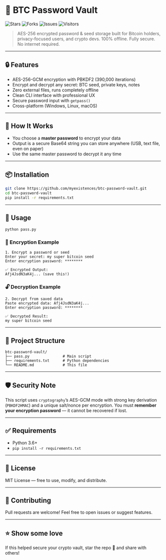 # 🔐 BTC Password Vault

![Stars](https://img.shields.io/github/stars/myexistences/btc-password-vault?style=flat-square)
![Forks](https://img.shields.io/github/forks/myexistences/btc-password-vault?style=flat-square)
![Issues](https://img.shields.io/github/issues/myexistences/btc-password-vault?style=flat-square)
![Visitors](https://visitor-badge.laobi.icu/badge?page_id=myexistences.btc-password-vault)

> AES-256 encrypted password & seed storage built for Bitcoin holders, privacy-focused users, and crypto devs. 100% offline. Fully secure. No internet required.

---

## 🔒 Features

- AES-256-GCM encryption with PBKDF2 (390,000 iterations)
- Encrypt and decrypt any secret: BTC seed, private keys, notes
- Zero external files, runs completely offline
- Clean CLI interface with professional UX
- Secure password input with `getpass()`
- Cross-platform (Windows, Linux, macOS)

---

## 🧠 How It Works

- You choose a **master password** to encrypt your data
- Output is a secure Base64 string you can store anywhere (USB, text file, even on paper)
- Use the same master password to decrypt it any time

---

## 📦 Installation

```bash
git clone https://github.com/myexistences/btc-password-vault.git
cd btc-password-vault
pip install -r requirements.txt
```

---

## 🚀 Usage

```bash
python pass.py
```

### 🔐 Encryption Example

```plaintext
1. Encrypt a password or seed
Enter your secret: my super bitcoin seed
Enter encryption password: ********

✅ Encrypted Output:
Afj4JsdN3aK4j... (save this!)
```

### 🔓 Decryption Example

```plaintext
2. Decrypt from saved data
Paste encrypted data: Afj4JsdN3aK4j...
Enter encryption password: ********

✅ Decrypted Result:
my super bitcoin seed
```

---

## 📁 Project Structure

```
btc-password-vault/
├── pass.py               # Main script
├── requirements.txt      # Python dependencies
└── README.md             # This file
```

---

## 🛡️ Security Note

This script uses `cryptography`’s AES-GCM mode with strong key derivation (`PBKDF2HMAC`) and a unique salt/nonce per encryption. You must **remember your encryption password** — it cannot be recovered if lost.

---

## ✅ Requirements

- Python 3.6+
- `pip install -r requirements.txt`

---

## 📜 License

MIT License — free to use, modify, and distribute.

---

## 🙌 Contributing

Pull requests are welcome! Feel free to open issues or suggest features.

---

## ⭐ Show some love

If this helped secure your crypto vault, star the repo 🌟 and share with others!
